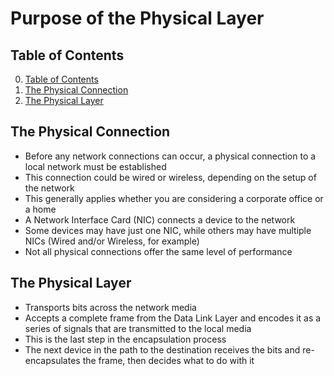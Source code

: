 # Purpose of the Physical Layer

## Table of Contents

0. [Table of Contents](#table-of-contents)
1. [The Physical Connection](#the-physical-connection)
2. [The Physical Layer](#the-physical-layer)

## The Physical Connection

- Before any network connections can occur, a physical connection to a local network must be established
- This connection could be wired or wireless, depending on the setup of the network
- This generally applies whether you are considering a corporate office or a home
- A Network Interface Card (NIC) connects a device to the network
- Some devices may have just one NIC, while others may have multiple NICs (Wired and/or Wireless, for example)
- Not all physical connections offer the same level of performance

## The Physical Layer

- Transports bits across the network media
- Accepts a complete frame from the Data Link Layer and encodes it as a series of signals that are transmitted to the local media
- This is the last step in the encapsulation process
- The next device in the path to the destination receives the bits and re-encapsulates the frame, then decides what to do with it

